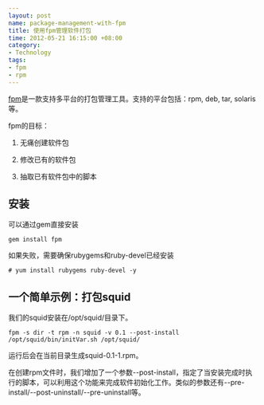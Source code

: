 ```yaml
---
layout: post
name: package-management-with-fpm
title: 使用fpm管理软件打包
time: 2012-05-21 16:15:00 +08:00
category:
- Technology
tags:
- fpm
- rpm
---
```

[fpm](https://github.com/jordansissel/fpm)是一款支持多平台的打包管理工具。支持的平台包括：rpm, deb, tar, solaris等。

fpm的目标：

1.   无痛创建软件包

2.   修改已有的软件包

3.   抽取已有软件包中的脚本

## 安装
可以通过gem直接安装

    gem install fpm

如果失败，需要确保rubygems和ruby-devel已经安装

    # yum install rubygems ruby-devel -y

## 一个简单示例：打包squid

我们的squid安装在/opt/squid/目录下。

    fpm -s dir -t rpm -n squid -v 0.1 --post-install /opt/squid/bin/initVar.sh /opt/squid/

运行后会在当前目录生成squid-0.1-1.rpm。

在创建rpm文件时，我们增加了一个参数--post-install，指定了当安装完成时执行的脚本，可以利用这个功能来完成软件初始化工作。类似的参数还有--pre-install/--post-uninstall/--pre-uninstall等。
